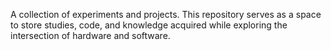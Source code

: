 A collection of experiments and projects. This repository serves as a space to store studies, code, and knowledge acquired while exploring the intersection of hardware and software.